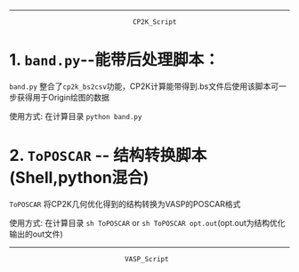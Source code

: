 --------------------------------------------------------------------------------------
                                   CP2K_Script
# 1. `band.py`--能带后处理脚本：

`band.py`  整合了`cp2k_bs2csv`功能，CP2K计算能带得到.bs文件后使用该脚本可一步获得用于Origin绘图的数据

使用方式: 在计算目录 `python band.py`

# 2. `ToPOSCAR` -- 结构转换脚本(Shell,python混合)

`ToPOSCAR` 将CP2K几何优化得到的结构转换为VASP的POSCAR格式

使用方式: 在计算目录  `sh ToPOSCAR` or `sh ToPOSCAR opt.out`(opt.out为结构优化输出的out文件)

--------------------------------------------------------------------------------------
                                 VASP_Script
